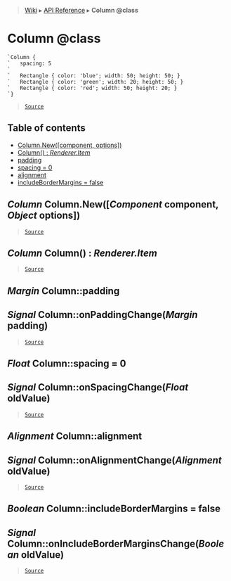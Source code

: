 > [Wiki](Home) ▸ [API Reference](API-Reference) ▸ **Column @class**

Column @class
=============

```nml
`Column {
`   spacing: 5
`
`   Rectangle { color: 'blue'; width: 50; height: 50; }
`   Rectangle { color: 'green'; width: 20; height: 50; }
`   Rectangle { color: 'red'; width: 50; height: 20; }
`}
```

> [`Source`](/Neft-io/neft/tree/master/src/renderer/types/layout/column.litcoffee#column-class)

## Table of contents
  * [Column.New([component, options])](#column-columnnewcomponent-component-object-options)
  * [Column() : *Renderer.Item*](#column-column--rendereritem)
  * [padding](#margin-columnpadding)
  * [spacing = 0](#float-columnspacing--0)
  * [alignment](#alignment-columnalignment)
  * [includeBorderMargins = false](#boolean-columnincludebordermargins--false)

*Column* Column.New([*Component* component, *Object* options])
--------------------------------------------------------------

> [`Source`](/Neft-io/neft/tree/master/src/renderer/types/layout/column.litcoffee#column-columnnewcomponent-component-object-options)

*Column* Column() : *Renderer.Item*
-----------------------------------

> [`Source`](/Neft-io/neft/tree/master/src/renderer/types/layout/column.litcoffee#column-column--rendereritem)

*Margin* Column::padding
------------------------
## *Signal* Column::onPaddingChange(*Margin* padding)

> [`Source`](/Neft-io/neft/tree/master/src/renderer/types/layout/column.litcoffee#margin-columnpadding-signal-columnonpaddingchangemargin-padding)

*Float* Column::spacing = 0
---------------------------
## *Signal* Column::onSpacingChange(*Float* oldValue)

> [`Source`](/Neft-io/neft/tree/master/src/renderer/types/layout/column.litcoffee#float-columnspacing--0-signal-columnonspacingchangefloat-oldvalue)

*Alignment* Column::alignment
-----------------------------
## *Signal* Column::onAlignmentChange(*Alignment* oldValue)

> [`Source`](/Neft-io/neft/tree/master/src/renderer/types/layout/column.litcoffee#alignment-columnalignment-signal-columnonalignmentchangealignment-oldvalue)

*Boolean* Column::includeBorderMargins = false
----------------------------------------------
## *Signal* Column::onIncludeBorderMarginsChange(*Boolean* oldValue)

> [`Source`](/Neft-io/neft/tree/master/src/renderer/types/layout/column.litcoffee#boolean-columnincludebordermargins--false-signal-columnonincludebordermarginschangeboolean-oldvalue)

